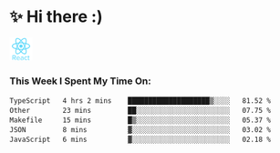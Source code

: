 <h1 align="left">✨ Hi there :)</h1>

  <a href="https://reactjs.org/" target="_blank" rel="noreferrer">   
    <img src="https://raw.githubusercontent.com/devicons/devicon/master/icons/react/react-original-wordmark.svg" alt="react" width="40"     
    height="40"/></a>
 
<h3 align="left">This Week I Spent My Time On:</h3>
<!--START_SECTION:waka-->

```txt
TypeScript   4 hrs 2 mins    ████████████████████▒░░░░   81.52 %
Other        23 mins         ██░░░░░░░░░░░░░░░░░░░░░░░   07.75 %
Makefile     15 mins         █▒░░░░░░░░░░░░░░░░░░░░░░░   05.37 %
JSON         8 mins          ▓░░░░░░░░░░░░░░░░░░░░░░░░   03.02 %
JavaScript   6 mins          ▓░░░░░░░░░░░░░░░░░░░░░░░░   02.18 %
```

<!--END_SECTION:waka-->

